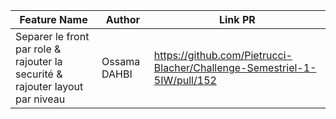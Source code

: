 | Feature Name                                                                  | Author       | Link PR |
|-------------------------------------------------------------------------------|--------------|---------|
| Separer le front par role & rajouter la securité & rajouter layout par niveau | Ossama DAHBI | https://github.com/Pietrucci-Blacher/Challenge-Semestriel-1-5IW/pull/152        |
